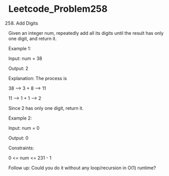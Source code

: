 # Leetcode_Problem258

258. Add Digits



Given an integer num, repeatedly add all its digits until the result has only one digit, and return it.

 

Example 1:

Input: num = 38


Output: 2


Explanation: The process is




38 --> 3 + 8 --> 11



11 --> 1 + 1 --> 2 



Since 2 has only one digit, return it.




Example 2:


Input: num = 0




Output: 0
 

Constraints:

0 <= num <= 231 - 1
 

Follow up: Could you do it without any loop/recursion in O(1) runtime?




